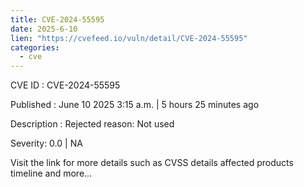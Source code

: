 ```yaml
---
title: CVE-2024-55595
date: 2025-6-10
lien: "https://cvefeed.io/vuln/detail/CVE-2024-55595"
categories:
  - cve
---
```


CVE ID : CVE-2024-55595

Published :  June 10
2025
3:15 a.m. | 5 hours
25 minutes ago

Description : Rejected reason: Not used

Severity: 0.0 | NA

Visit the link for more details
such as CVSS details
affected products
timeline
and more...
